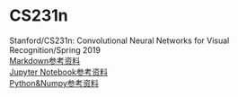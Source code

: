 # CS231n
Stanford/CS231n: Convolutional Neural Networks for Visual Recognition/Spring 2019  
[Markdown参考资料](https://coding.net/help/doc/project/markdown.html#i-5)  
[Jupyter Notebook参考资料](https://zodiac911.github.io/blog/jupyter-tricks.html#%E5%BF%AB%E6%8D%B7%E9%94%AE-Keyboard-Shortcuts)  
[Python&Numpy参考资料](https://cs231n.github.io/python-numpy-tutorial/)  
